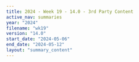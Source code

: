 ```yaml
---
title: 2024 - Week 19 - 14.0 - 3rd Party Content
active_nav: summaries
year: "2024"
filename: "wk19"
version: "14.0"
start_date: "2024-05-06"
end_date: "2024-05-12"
layout: "summary_content"
---
```

